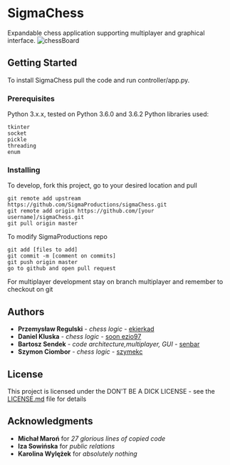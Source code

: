 # SigmaChess

Expandable chess application supporting multiplayer and graphical interface.
![chessBoard](https://i.imgur.com/5QBVEyZ.png)

## Getting Started

To install SigmaChess pull the code and run controller/app.py.

### Prerequisites

Python 3.x.x, tested on Python 3.6.0 and 3.6.2
Python libraries used:
```
tkinter
socket
pickle
threading
enum
```

### Installing

To develop, fork this project, go to your desired location and pull


```
git remote add upstream https://github.com/SigmaProductions/sigmaChess.git
git remote add origin https://github.com/[your username]/sigmaChess.git
git pull origin master
```
To modify SigmaProductions repo

```
git add [files to add]
git commit -m [comment on commits]
git push origin master
go to github and open pull request
```

For multiplayer development stay on branch multiplayer and remember to checkout on git

## Authors
* **Przemysław Regulski** - *chess logic* - [ekierkad](https://github.com/Altair97)
* **Daniel Kluska** - *chess logic* - [soon ezio97](https://github.com/Altair97)
* **Bartosz Sendek** - *code architecture,multiplayer, GUI* - [senbar](https://github.com/senbar)
* **Szymon Ciombor** - *chess logic* - [szymekc](https://github.com/szymekc)

## License

This project is licensed under the DON'T BE A DICK LICENSE - see the [LICENSE.md](LICENSE.md) file for details

## Acknowledgments
* **Michał Maroń** for *27 glorious lines of copied code*
* **Iza Sowińska** for *public relations*
* **Karolina Wylężek** for *absolutely nothing*

